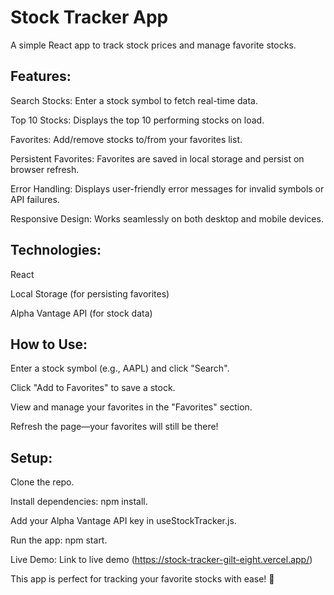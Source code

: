 # Stock Tracker App

A simple React app to track stock prices and manage favorite stocks.

## Features:

Search Stocks: Enter a stock symbol to fetch real-time data.

Top 10 Stocks: Displays the top 10 performing stocks on load.

Favorites: Add/remove stocks to/from your favorites list.

Persistent Favorites: Favorites are saved in local storage and persist on browser refresh.

Error Handling: Displays user-friendly error messages for invalid symbols or API failures.

Responsive Design: Works seamlessly on both desktop and mobile devices.

## Technologies:

React

Local Storage (for persisting favorites)

Alpha Vantage API (for stock data)

## How to Use:

Enter a stock symbol (e.g., AAPL) and click "Search".

Click "Add to Favorites" to save a stock.

View and manage your favorites in the "Favorites" section.

Refresh the page—your favorites will still be there!

## Setup:

Clone the repo.

Install dependencies: npm install.

Add your Alpha Vantage API key in useStockTracker.js.

Run the app: npm start.

Live Demo:
Link to live demo (https://stock-tracker-gilt-eight.vercel.app/)

This app is perfect for tracking your favorite stocks with ease! 🚀
